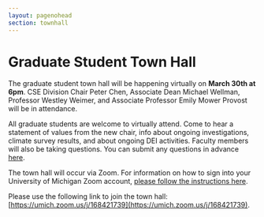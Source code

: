 ```yaml
---
layout: pagenohead
section: townhall
---
```


Graduate Student Town Hall
==========

The graduate student town hall will be happening virtually on **March 30th at 6pm**. CSE Division Chair Peter Chen, Associate Dean Michael Wellman, Professor Westley Weimer, and Associate Professor Emily Mower Provost will be in attendance.

All graduate students are welcome to virtually attend. Come to hear a statement of values from the new chair, info about ongoing investigations, climate survey results, and about ongoing DEI activities. Faculty members will also be taking questions. You can submit any questions in advance [here](https://pigeonhole.at/CSEGRADSTUDENTS2020).

The town hall will occur via Zoom. For information on how to sign into your University of Michigan Zoom account, [please follow the instructions here](https://its.umich.edu/communication/videoconferencing/zoom).

Please use the following link to join the town hall: [https://umich.zoom.us/j/168421739](https://umich.zoom.us/j/168421739).
